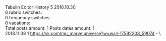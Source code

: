 Tabulin	Editor History 5 2018.10.30\
0 rubric switches:\
0 frequency switches:\
0 vacations:\
Total posts amount: 1	Posts dates amount: 1\
2018.11.08 1 https://vk.com/mu_marveluniverse?w=wall-17592208_59074 -	\
